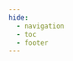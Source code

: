```yaml
---
hide:
  - navigation
  - toc
  - footer
---
```


<style>
@import url("index.css");
@import url("landing-page.css");
</style>
